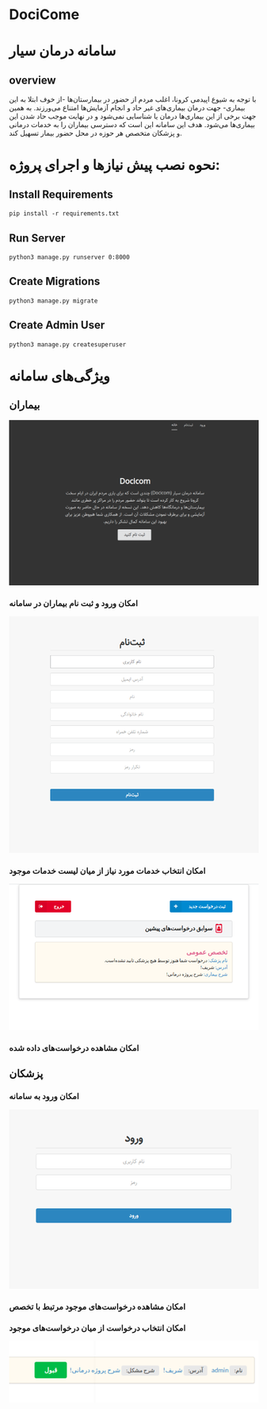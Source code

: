 # DociCome

# سامانه درمان سیار

## overview    
با توجه به شیوع اپیدمی کرونا، اغلب مردم از حضور در بیمارستان‌ها -از خوف ابتلا به این بیماری- جهت درمان بیماری‌های غیر حاد و انجام آزمایش‌ها امتناع می‌ورزند. به همین جهت برخی از این بیماری‌ها درمان یا شناسایی نمی‌شود و در نهایت موجب حاد شدن این بیماری‌ها می‌شود.
هدف این سامانه این است که دسترسی بیماران را به خدمات درمانی و پزشکان متخصص هر حوزه در محل حضور بیمار تسهیل کند.

# نحوه نصب پیش نیاز‌ها و اجرای پروژه:

## Install Requirements
    pip install -r requirements.txt 

## Run Server
    python3 manage.py runserver 0:8000

## Create Migrations
    python3 manage.py migrate

## Create Admin User
    python3 manage.py createsuperuser


# ویژگی‌های سامانه

## بیماران
![landing](images/landing.png)
### امکان ورود و ثبت نام بیماران در سامانه
![signup](images/signup.png)
### امکان انتخاب خدمات مورد نیاز از میان لیست خدمات موجود
![orders](images/orders.png)
### امکان مشاهده درخواست‌های داده شده

## پزشکان

### امکان ورود به سامانه 
![login](images/login.png)
### امکان مشاهده درخواست‌های موجود مرتبط با تخصص

### امکان انتخاب درخواست از میان درخواست‌های موجود
![orders](images/doctor.png)
